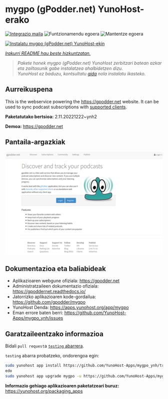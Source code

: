 <!--
Ohart ongi: README hau automatikoki sortu da <https://github.com/YunoHost/apps/tree/master/tools/readme_generator>ri esker
EZ editatu eskuz.
-->

# mygpo (gPodder.net) YunoHost-erako

[![Integrazio maila](https://dash.yunohost.org/integration/mygpo.svg)](https://dash.yunohost.org/appci/app/mygpo) ![Funtzionamendu egoera](https://ci-apps.yunohost.org/ci/badges/mygpo.status.svg) ![Mantentze egoera](https://ci-apps.yunohost.org/ci/badges/mygpo.maintain.svg)

[![Instalatu mygpo (gPodder.net) YunoHost-ekin](https://install-app.yunohost.org/install-with-yunohost.svg)](https://install-app.yunohost.org/?app=mygpo)

*[Irakurri README hau beste hizkuntzatan.](./ALL_README.md)*

> *Pakete honek mygpo (gPodder.net) YunoHost zerbitzari batean azkar eta zailtasunik gabe instalatzea ahalbidetzen dizu.*  
> *YunoHost ez baduzu, kontsultatu [gida](https://yunohost.org/install) nola instalatu ikasteko.*

## Aurreikuspena

This is the webservice powering the https://gpodder.net website. It can be used to sync podcast subscriptions with [supported clients](https://gpoddernet.readthedocs.io/en/latest/user/clients.html).


**Paketatutako bertsioa:** 2.11.20221222~ynh2

**Demoa:** <https://gpodder.net>

## Pantaila-argazkiak

![mygpo (gPodder.net)(r)en pantaila-argazkia](./doc/screenshots/screenshot1.png)

## Dokumentazioa eta baliabideak

- Aplikazioaren webgune ofiziala: <https://gpodder.net>
- Administratzaileen dokumentazio ofiziala: <https://gpoddernet.readthedocs.io/>
- Jatorrizko aplikazioaren kode-gordailua: <https://github.com/gpodder/mygpo>
- YunoHost Denda: <https://apps.yunohost.org/app/mygpo>
- Eman errore baten berri: <https://github.com/YunoHost-Apps/mygpo_ynh/issues>

## Garatzaileentzako informazioa

Bidali `pull request`a [`testing` abarrera](https://github.com/YunoHost-Apps/mygpo_ynh/tree/testing).

`testing` abarra probatzeko, ondorengoa egin:

```bash
sudo yunohost app install https://github.com/YunoHost-Apps/mygpo_ynh/tree/testing --debug
edo
sudo yunohost app upgrade mygpo -u https://github.com/YunoHost-Apps/mygpo_ynh/tree/testing --debug
```

**Informazio gehiago aplikazioaren paketatzeari buruz:** <https://yunohost.org/packaging_apps>
